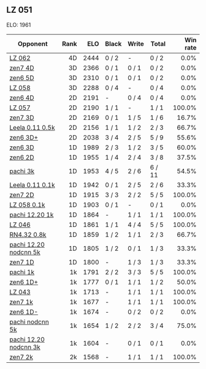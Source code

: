 ## LZ 051 ##

ELO: 1961

Opponent | Rank | ELO | Black | Write | Total | Win rate
---------|-----:|----:|-------|-------|-------|-------:
[LZ 062](LZ%20062.md) | 4D | 2444 | 0 / 2 | - | 0 / 2 | 0.0%
[zen7 4D](zen7%204D.md) | 3D | 2366 | 0 / 1 | 0 / 1 | 0 / 2 | 0.0%
[zen6 5D](zen6%205D.md) | 3D | 2310 | 0 / 1 | 0 / 1 | 0 / 2 | 0.0%
[LZ 058](LZ%20058.md) | 3D | 2288 | 0 / 4 | - | 0 / 4 | 0.0%
[zen6 4D](zen6%204D.md) | 2D | 2191 | - | 0 / 4 | 0 / 4 | 0.0%
[LZ 057](LZ%20057.md) | 2D | 2190 | 1 / 1 | - | 1 / 1 | 100.0%
[zen7 3D](zen7%203D.md) | 2D | 2169 | 0 / 1 | 1 / 5 | 1 / 6 | 16.7%
[Leela 0.11 0.5k](Leela%200.11%200.5k.md) | 2D | 2156 | 1 / 1 | 1 / 2 | 2 / 3 | 66.7%
[zen6 3D+](zen6%203D+.md) | 2D | 2038 | 3 / 4 | 2 / 5 | 5 / 9 | 55.6%
[zen6 3D](zen6%203D.md) | 1D | 1989 | 2 / 3 | 1 / 2 | 3 / 5 | 60.0%
[zen6 2D](zen6%202D.md) | 1D | 1955 | 1 / 4 | 2 / 4 | 3 / 8 | 37.5%
[pachi 3k](pachi%203k.md) | 1D | 1953 | 4 / 5 | 2 / 6 | 6 / 11 | 54.5%
[Leela 0.11 0.1k](Leela%200.11%200.1k.md) | 1D | 1942 | 0 / 1 | 2 / 5 | 2 / 6 | 33.3%
[zen7 2D](zen7%202D.md) | 1D | 1915 | 3 / 3 | 2 / 2 | 5 / 5 | 100.0%
[LZ 058 0.1k](LZ%20058%200.1k.md) | 1D | 1903 | 0 / 1 | - | 0 / 1 | 0.0%
[pachi 12.20 1k](pachi%2012.20%201k.md) | 1D | 1864 | - | 1 / 1 | 1 / 1 | 100.0%
[LZ 046](LZ%20046.md) | 1D | 1861 | 1 / 1 | 4 / 4 | 5 / 5 | 100.0%
[RN4.32 0.8k](RN4.32%200.8k.md) | 1D | 1859 | 1 / 2 | 1 / 1 | 2 / 3 | 66.7%
[pachi 12.20 nodcnn 5k](pachi%2012.20%20nodcnn%205k.md) | 1D | 1805 | 1 / 2 | 0 / 1 | 1 / 3 | 33.3%
[zen7 1D](zen7%201D.md) | 1D | 1800 | - | 1 / 3 | 1 / 3 | 33.3%
[pachi 1k](pachi%201k.md) | 1k | 1791 | 2 / 2 | 3 / 3 | 5 / 5 | 100.0%
[zen6 1D+](zen6%201D+.md) | 1k | 1777 | 0 / 1 | 1 / 1 | 1 / 2 | 50.0%
[LZ 043](LZ%20043.md) | 1k | 1713 | - | 1 / 1 | 1 / 1 | 100.0%
[zen7 1k](zen7%201k.md) | 1k | 1677 | - | 1 / 1 | 1 / 1 | 100.0%
[zen6 1D-](zen6%201D-.md) | 1k | 1674 | - | 0 / 2 | 0 / 2 | 0.0%
[pachi nodcnn 5k](pachi%20nodcnn%205k.md) | 1k | 1654 | 1 / 2 | 2 / 2 | 3 / 4 | 75.0%
[pachi 12.20 nodcnn 3k](pachi%2012.20%20nodcnn%203k.md) | 1k | 1604 | - | 0 / 1 | 0 / 1 | 0.0%
[zen7 2k](zen7%202k.md) | 2k | 1568 | - | 1 / 1 | 1 / 1 | 100.0%
